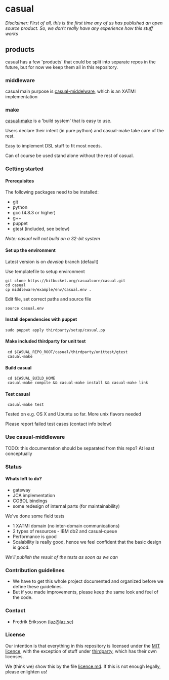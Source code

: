 # casual

*Disclaimer: First of all, this is the first time any of us has published an open source product. So, we don't really have any
experience how this stuff works*

## products

casual has a few 'products' that could be split into separate repos in the future, but for now
we keep them all in this repository.

### middleware
casual main purpose is [casual-middelware](/middleware/readme.md), which is an XATMI implementation

### make
[casual-make](/tools/casual/make/readme.md) is a 'build system' that is easy to use.

Users declare their intent (in pure python) and casual-make take care of the rest.

Easy to implement DSL stuff to fit most needs.

Can of course be used stand alone without the rest of casual.

### Getting started ###

#### Prerequisites
The following packages need to be installed:

 * git
 * python
 * gcc (4.8.3 or higher)
 * g++
 * puppet
 * gtest (included, see below)

*Note: casual will not build on a 32-bit system*

#### Set up the environment
Latest version is on *develop* branch (default)

Use templatefile to setup environment

    git clone https://bitbucket.org/casualcore/casual.git
    cd casual
    cp middleware/example/env/casual.env .

Edit file, set correct paths and source file

    source casual.env

#### Install dependencies with puppet
    sudo puppet apply thirdparty/setup/casual.pp

#### Make included thirdparty for unit test
     cd $CASUAL_REPO_ROOT/casual/thirdparty/unittest/gtest
     casual-make

#### Build casual
     cd $CASUAL_BUILD_HOME
     casual-make compile && casual-make install && casual-make link

#### Test casual

     casual-make test

Tested on e.g. OS X and Ubuntu so far. More unix flavors needed

Please report failed test cases (contact info below)    

### Use casual-middleware
TODO: this documentation should be separated from this repo? At least conceptually

### Status

#### Whats left to do?
* gateway
* JCA implementation
* COBOL bindings
* some redesign of internal parts (for maintainability)

We've done some field tests

* 1 XATMI domain (no inter-domain communications)
* 2 types of resources - IBM db2 and casual-queue
* Performance is good
* Scalability is really good, hence we feel confident that the basic design is good.

*We'll publish the result of the tests as soon as we can*

### Contribution guidelines ###

* We have to get this whole project documented and organized before we define these guidelines.
* But if you made improvements, please keep the same look and feel of the code.

### Contact ###

* Fredrik Eriksson (laz@laz.se)


### License
Our intention is that everything in this repository is licensed under the [MIT licence](https://opensource.org/licenses/MIT),
with the exception of stuff under [thirdparty](/thirdparty/readme.md), which has their own licenses.

We (think we) show this by the file [licence.md](/license.md). If this is not enough legally, please enlighten us!